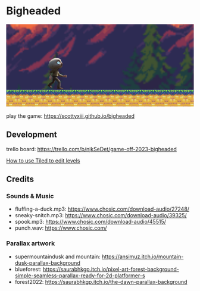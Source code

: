 # Bigheaded

[![Play](.github/images/preview.png)](https://scottyxiii.github.io/bigheaded)

play the game: https://scottyxiii.github.io/bigheaded

## Development

trello board: https://trello.com/b/njkSeDet/game-off-2023-bigheaded

[How to use Tiled to edit levels](./Tiled.md)

## Credits

### Sounds & Music

- fluffing-a-duck.mp3: https://www.chosic.com/download-audio/27248/
- sneaky-snitch.mp3: https://www.chosic.com/download-audio/39325/
- spook.mp3: https://www.chosic.com/download-audio/45515/
- punch.wav: https://www.chosic.com/

### Parallax artwork

- supermountaindusk and mountain: https://ansimuz.itch.io/mountain-dusk-parallax-background
- blueforest: https://saurabhkgp.itch.io/pixel-art-forest-background-simple-seamless-parallax-ready-for-2d-platformer-s
- forest2022: https://saurabhkgp.itch.io/the-dawn-parallax-background
